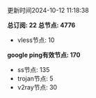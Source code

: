 更新时间2024-10-12 11:18:38

**总订阅: 22**
**总节点: 4776**
- vless节点: 10

**google ping有效节点: 170**
- ss节点: 135
- trojan节点: 5
- v2ray节点: 30
